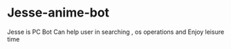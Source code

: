 # Jesse-anime-bot
Jesse is PC Bot Can help user in searching , os operations and Enjoy leisure time
